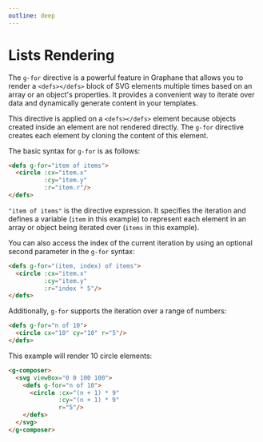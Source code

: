 ```yaml
---
outline: deep
---
```


# Lists Rendering

The `g-for` directive is a powerful feature in Graphane that allows you to render a 
`<defs></defs>` block of SVG elements multiple times based on an array or an object's properties. It
provides a convenient way to iterate over data and dynamically generate content in your templates.

This directive is applied on a `<defs></defs>` element because objects created inside an element are
not rendered directly. The `g-for` directive creates each element by cloning the content of this
element.

The basic syntax for `g-for` is as follows:

```html {1,5}
<defs g-for="item of items">
  <circle :cx="item.x" 
          :cy="item.y" 
          :r="item.r"/>
</defs>
```

`"item of items"` is the directive expression. It specifies the iteration and defines a
variable (`item` in this example) to represent each element in an array or object being iterated
over (`items` in this example).

You can also access the index of the current iteration by using an optional second parameter in the
`g-for` syntax:

```html {1,5}
<defs g-for="(item, index) of items">
  <circle :cx="item.x" 
          :cy="item.y"
          :r="index * 5"/>
</defs>
```

Additionally, `g-for` supports the iteration over a range of numbers:

```html {1,3}
<defs g-for="n of 10">
  <circle cx="10" cy="10" r="5"/>
</defs>
```

This example will render 10 circle elements:

```html {3,7}
<g-composer>
  <svg viewBox="0 0 100 100">
    <defs g-for="n of 10">
      <circle :cx="(n + 1) * 9" 
              :cy="(n + 1) * 9" 
              r="5"/>
    </defs>
  </svg>
</g-composer>
```

<g-composer>
  <svg viewBox="0 0 100 100">
    <defs g-for="n of 10">
      <circle g-bind:cx="(n + 1) * 9" g-bind:cy="(n + 1) * 9" r="5"/>
    </defs>
  </svg>
</g-composer>

